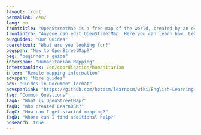 ```yaml
---
layout: front
permalink: /en/
lang: en
fronttitle: "OpenStreetMap is a free map of the world, created by an ever growing community of mappers."
frontintro: "Anyone can edit OpenStreetMap. Here you can learn how. LearnOSM provides easy to understand, step-by-step guides for you to get started with contributing to OpenStreetMap and using OpenStreetMap and using OpenStreetMap data. If you are interested in running an OpenStreetMap workshop, check out the LearnOSM trainer resources."
ourguides: "Our Guides"
searchtext: "What are you looking for?"
begspan: "New to OpenStreetMap?"
beg: "beginner's guide"
interspan: "Humanitarian Mapping"
interspanlink: /en/coordination/humanitarian
inter: "Remote mapping information"
advspan: "More guides"
adv: "Guides in Document format"
advspanlink: "https://github.com/hotosm/learnosm/wiki/English-Learning-Guides/"
faq: "Common Questions"
faqA: "What is OpenStreetMap?"
faqB: "Who created LearnOSM?"
faqC: "How can I get started mapping?"
faqD: "Where can I find additional help?"
nosearch: true
---
```

